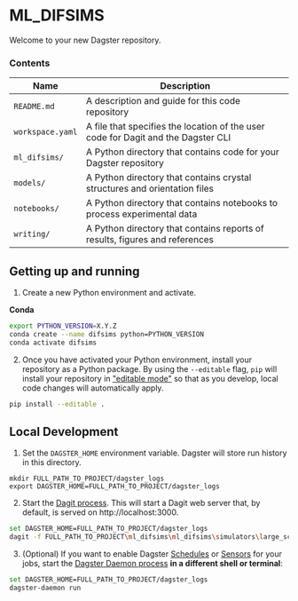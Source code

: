 # ML_DIFSIMS

Welcome to your new Dagster repository.

### Contents

| Name             | Description                                                                      |
|------------------|----------------------------------------------------------------------------------|
| `README.md`      | A description and guide for this code repository                                 |
| `workspace.yaml` | A file that specifies the location of the user code for Dagit and the Dagster CLI |
| `ml_difsims/`    | A Python directory that contains code for your Dagster repository                |
| `models/`        | A Python directory that contains crystal structures and orientation files       |
| `notebooks/`     | A Python directory that contains notebooks to process experimental data          |
| `writing/`       | A Python directory that contains reports of results, figures and references      |



## Getting up and running

1. Create a new Python environment and activate.

**Conda**
```bash
export PYTHON_VERSION=X.Y.Z
conda create --name difsims python=PYTHON_VERSION
conda activate difsims
```

2. Once you have activated your Python environment, install your repository as a Python package. By
using the `--editable` flag, `pip` will install your repository in
["editable mode"](https://pip.pypa.io/en/latest/reference/pip_install/?highlight=editable#editable-installs)
so that as you develop, local code changes will automatically apply.

```bash
pip install --editable .
```

## Local Development

1. Set the `DAGSTER_HOME` environment variable. Dagster will store run history in this directory.

```base
mkdir FULL_PATH_TO_PROJECT/dagster_logs
export DAGSTER_HOME=FULL_PATH_TO_PROJECT/dagster_logs
```

2. Start the [Dagit process](https://docs.dagster.io/overview/dagit). This will start a Dagit web
server that, by default, is served on http://localhost:3000.

```bash
set DAGSTER_HOME=FULL_PATH_TO_PROJECT/dagster_logs
dagit -f FULL_PATH_TO_PROJECT\ml_difsims\ml_difsims\simulators\large_scale_simulation_from_yaml.py"
```

3. (Optional) If you want to enable Dagster
[Schedules](https://docs.dagster.io/overview/schedules-sensors/schedules) or
[Sensors](https://docs.dagster.io/overview/schedules-sensors/sensors) for your jobs, start the
[Dagster Daemon process](https://docs.dagster.io/overview/daemon#main) **in a different shell or terminal**:

```bash
set DAGSTER_HOME=FULL_PATH_TO_PROJECT/dagster_logs
dagster-daemon run
```